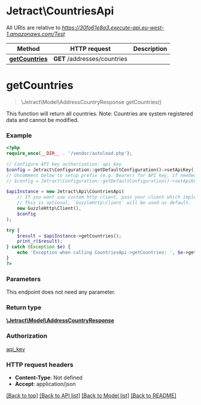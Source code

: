 # Jetract\CountriesApi

All URIs are relative to *https://30fo61e8a3.execute-api.eu-west-1.amazonaws.com/Test*

Method | HTTP request | Description
------------- | ------------- | -------------
[**getCountries**](CountriesApi.md#getCountries) | **GET** /addresses/countries | 


# **getCountries**
> \Jetract\Model\AddressCountryResponse getCountries()



This function will return all countries. Note: Countries are system registered data and cannot be modified.

### Example
```php
<?php
require_once(__DIR__ . '/vendor/autoload.php');

// Configure API key authorization: api_key
$config = Jetract\Configuration::getDefaultConfiguration()->setApiKey('x-api-key', 'YOUR_API_KEY');
// Uncomment below to setup prefix (e.g. Bearer) for API key, if needed
// $config = Jetract\Configuration::getDefaultConfiguration()->setApiKeyPrefix('x-api-key', 'Bearer');

$apiInstance = new Jetract\Api\CountriesApi(
    // If you want use custom http client, pass your client which implements `GuzzleHttp\ClientInterface`.
    // This is optional, `GuzzleHttp\Client` will be used as default.
    new GuzzleHttp\Client(),
    $config
);

try {
    $result = $apiInstance->getCountries();
    print_r($result);
} catch (Exception $e) {
    echo 'Exception when calling CountriesApi->getCountries: ', $e->getMessage(), PHP_EOL;
}
?>
```

### Parameters
This endpoint does not need any parameter.

### Return type

[**\Jetract\Model\AddressCountryResponse**](../Model/AddressCountryResponse.md)

### Authorization

[api_key](../../README.md#api_key)

### HTTP request headers

 - **Content-Type**: Not defined
 - **Accept**: application/json

[[Back to top]](#) [[Back to API list]](../../README.md#documentation-for-api-endpoints) [[Back to Model list]](../../README.md#documentation-for-models) [[Back to README]](../../README.md)

